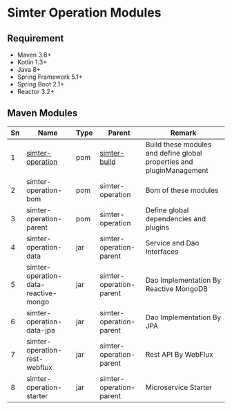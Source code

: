 # Simter Operation Modules

## Requirement

- Maven 3.6+
- Kotlin 1.3+
- Java 8+
- Spring Framework 5.1+
- Spring Boot 2.1+
- Reactor 3.2+

## Maven Modules

| Sn | Name                                 | Type | Parent                        | Remark
|----|--------------------------------------|------|-------------------------------|--------
| 1  | [simter-operation]                   | pom  | [simter-build]                | Build these modules and define global properties and pluginManagement
| 2  | simter-operation-bom                 | pom  | simter-operation              | Bom of these modules
| 3  | simter-operation-parent              | pom  | simter-operation              | Define global dependencies and plugins
| 4  | simter-operation-data                | jar  | simter-operation-parent       | Service and Dao Interfaces
| 5  | simter-operation-data-reactive-mongo | jar  | simter-operation-parent       | Dao Implementation By Reactive MongoDB
| 6  | simter-operation-data-jpa            | jar  | simter-operation-parent       | Dao Implementation By JPA
| 7  | simter-operation-rest-webflux        | jar  | simter-operation-parent       | Rest API By WebFlux
| 8  | simter-operation-starter             | jar  | simter-operation-parent       | Microservice Starter


[simter-build]: https://github.com/simter/simter-build/tree/master
[simter-operation]: https://github.com/simter/simter-operation